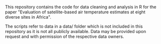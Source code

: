 This repository contains the code for data cleaning and analysis in R for the paper "Evaluation of satellite-based air temperature estimates at eight diverse sites in Africa".

The scripts refer to data in a data/ folder which is not included in this repository as it is not all publicly available. Data may be provided upon request and with permission of the respective data owners.
